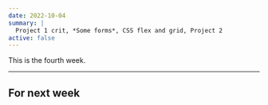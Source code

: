 ```yaml
---
date: 2022-10-04
summary: |
  Project 1 crit, *Some forms*, CSS flex and grid, Project 2
active: false
---
```




This is the fourth week.



------------



## For next week

